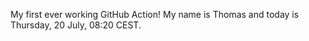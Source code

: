 My first ever working GitHub Action!
My name is Thomas and today is Thursday, 20 July, 08:20 CEST. 
